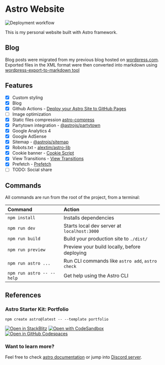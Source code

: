 # Astro Website

![Deployment workflow](https://github.com/kubawajs/kubawajs.github.io/actions/workflows/deploy.yml/badge.svg)

This is my personal website built with Astro framework.

## Blog

Blog posts were migrated from my previous blog hosted on [wordpress.com](https://wordpress.com).
Exported files in the XML format were then converted into markdown using [wordpress-export-to-markdown tool](https://github.com/lonekorean/wordpress-export-to-markdown)

## Features

- [x] Custom styling
- [x] Blog
- [x] Github Actions - [Deploy your Astro Site to GitHub Pages](https://docs.astro.build/en/guides/deploy/github/)
- [ ] Image optimization
- [x] Static files compression [astro-compress](https://github.com/astro-community/astro-compress#readme)
- [x] Partytown integration - [@astrojs/partytown](https://docs.astro.build/en/guides/integrations-guide/partytown/)
- [x] Google Analytics 4
- [x] Google AdSense
- [x] Sitemap - [@astrojs/sitemap](https://docs.astro.build/en/guides/integrations-guide/sitemap/)
- [x] Robots.txt - [alextim/astro-lib](https://github.com/alextim/astro-lib/tree/main/packages/astro-robots-txt#readme)
- [x] Cookie banner - [Cookie Script](https://cookie-script.com/)
- [x] View Transitions - [View Transitions](https://docs.astro.build/en/guides/view-transitions/)
- [x] Prefetch - [Prefetch](https://docs.astro.build/en/guides/prefetch/)
- [ ] TODO: Social share

## Commands

All commands are run from the root of the project, from a terminal:

| Command                   | Action                                           |
| :------------------------ | :----------------------------------------------- |
| `npm install`             | Installs dependencies                            |
| `npm run dev`             | Starts local dev server at `localhost:3000`      |
| `npm run build`           | Build your production site to `./dist/`          |
| `npm run preview`         | Preview your build locally, before deploying     |
| `npm run astro ...`       | Run CLI commands like `astro add`, `astro check` |
| `npm run astro -- --help` | Get help using the Astro CLI                     |

## References

### Astro Starter Kit: Portfolio

```
npm create astro@latest -- --template portfolio
```

[![Open in StackBlitz](https://developer.stackblitz.com/img/open_in_stackblitz.svg)](https://stackblitz.com/github/withastro/astro/tree/latest/examples/portfolio)
[![Open with CodeSandbox](https://assets.codesandbox.io/github/button-edit-lime.svg)](https://codesandbox.io/p/sandbox/github/withastro/astro/tree/latest/examples/portfolio)
[![Open in GitHub Codespaces](https://github.com/codespaces/badge.svg)](https://codespaces.new/withastro/astro?devcontainer_path=.devcontainer/portfolio/devcontainer.json)

### Want to learn more?

Feel free to check [astro documentation](https://docs.astro.build) or jump into [Discord server](https://astro.build/chat).
